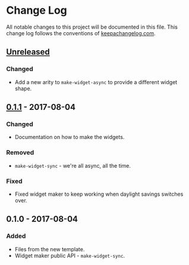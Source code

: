 # Change Log
All notable changes to this project will be documented in this file. This change log follows the conventions of [keepachangelog.com](http://keepachangelog.com/).

## [Unreleased]
### Changed
- Add a new arity to `make-widget-async` to provide a different widget shape.

## [0.1.1] - 2017-08-04
### Changed
- Documentation on how to make the widgets.

### Removed
- `make-widget-sync` - we're all async, all the time.

### Fixed
- Fixed widget maker to keep working when daylight savings switches over.

## 0.1.0 - 2017-08-04
### Added
- Files from the new template.
- Widget maker public API - `make-widget-sync`.

[Unreleased]: https://github.com/your-name/reinen-vernunft/compare/0.1.1...HEAD
[0.1.1]: https://github.com/your-name/reinen-vernunft/compare/0.1.0...0.1.1
